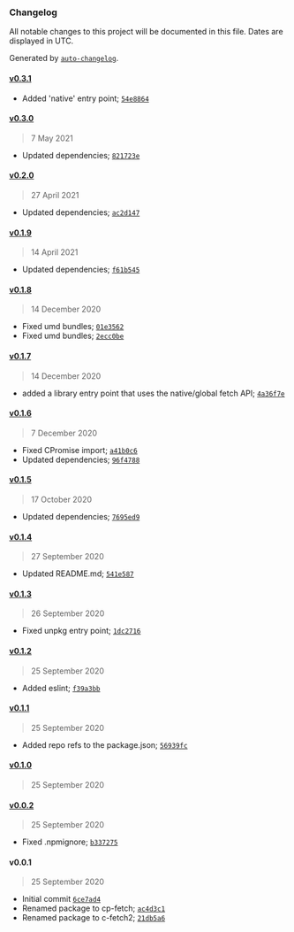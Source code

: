 ### Changelog

All notable changes to this project will be documented in this file. Dates are displayed in UTC.

Generated by [`auto-changelog`](https://github.com/CookPete/auto-changelog).

#### [v0.3.1](https://github.com/DigitalBrainJS/c-fetch/compare/v0.3.0...v0.3.1)

- Added 'native' entry point; [`54e8864`](https://github.com/DigitalBrainJS/c-fetch/commit/54e8864ca04f8974fb7777661ddc8a6c01cb032c)

#### [v0.3.0](https://github.com/DigitalBrainJS/c-fetch/compare/v0.2.0...v0.3.0)

> 7 May 2021

- Updated dependencies; [`821723e`](https://github.com/DigitalBrainJS/c-fetch/commit/821723e4d5f217d06cb233bf2bb7f2aa1c323399)

#### [v0.2.0](https://github.com/DigitalBrainJS/c-fetch/compare/v0.1.9...v0.2.0)

> 27 April 2021

- Updated dependencies; [`ac2d147`](https://github.com/DigitalBrainJS/c-fetch/commit/ac2d1475e028c7fe2148670d967109adf94ddbb9)

#### [v0.1.9](https://github.com/DigitalBrainJS/c-fetch/compare/v0.1.8...v0.1.9)

> 14 April 2021

- Updated dependencies; [`f61b545`](https://github.com/DigitalBrainJS/c-fetch/commit/f61b545ebe837adbe6cf15deaf0f1f4c98a36f0d)

#### [v0.1.8](https://github.com/DigitalBrainJS/c-fetch/compare/v0.1.7...v0.1.8)

> 14 December 2020

- Fixed umd bundles; [`01e3562`](https://github.com/DigitalBrainJS/c-fetch/commit/01e3562fbfba49c8098ff44fec8ea97fd583b606)
- Fixed umd bundles; [`2ecc0be`](https://github.com/DigitalBrainJS/c-fetch/commit/2ecc0be5b97965010f9ef3987fcaffc8ede58b26)

#### [v0.1.7](https://github.com/DigitalBrainJS/c-fetch/compare/v0.1.6...v0.1.7)

> 14 December 2020

- added a library entry point that uses the native/global fetch API; [`4a36f7e`](https://github.com/DigitalBrainJS/c-fetch/commit/4a36f7ecf825121c7b0486facf13983bb5e43d9a)

#### [v0.1.6](https://github.com/DigitalBrainJS/c-fetch/compare/v0.1.5...v0.1.6)

> 7 December 2020

- Fixed CPromise import; [`a41b0c6`](https://github.com/DigitalBrainJS/c-fetch/commit/a41b0c6f1382d20c376e04c23109135be3e919fc)
- Updated dependencies; [`96f4788`](https://github.com/DigitalBrainJS/c-fetch/commit/96f478863ac245b551c8cbca8ba733e3890564f2)

#### [v0.1.5](https://github.com/DigitalBrainJS/c-fetch/compare/v0.1.4...v0.1.5)

> 17 October 2020

- Updated dependencies; [`7695ed9`](https://github.com/DigitalBrainJS/c-fetch/commit/7695ed99baeef650a381c81849fe2eda064ff888)

#### [v0.1.4](https://github.com/DigitalBrainJS/c-fetch/compare/v0.1.3...v0.1.4)

> 27 September 2020

- Updated README.md; [`541e587`](https://github.com/DigitalBrainJS/c-fetch/commit/541e587f2df34560c477d63333711186213412ae)

#### [v0.1.3](https://github.com/DigitalBrainJS/c-fetch/compare/v0.1.2...v0.1.3)

> 26 September 2020

- Fixed unpkg entry point; [`1dc2716`](https://github.com/DigitalBrainJS/c-fetch/commit/1dc27164384df6b84b5a8cedbe13ac0bbe4beed2)

#### [v0.1.2](https://github.com/DigitalBrainJS/c-fetch/compare/v0.1.1...v0.1.2)

> 25 September 2020

- Added eslint; [`f39a3bb`](https://github.com/DigitalBrainJS/c-fetch/commit/f39a3bb36c52599ea094ced35c3db482d3816020)

#### [v0.1.1](https://github.com/DigitalBrainJS/c-fetch/compare/v0.1.0...v0.1.1)

> 25 September 2020

- Added repo refs to the package.json; [`56939fc`](https://github.com/DigitalBrainJS/c-fetch/commit/56939fc44e907889503fe7ebdee915b069160b77)

#### [v0.1.0](https://github.com/DigitalBrainJS/c-fetch/compare/v0.0.2...v0.1.0)

> 25 September 2020

#### [v0.0.2](https://github.com/DigitalBrainJS/c-fetch/compare/v0.0.1...v0.0.2)

> 25 September 2020

- Fixed .npmignore; [`b337275`](https://github.com/DigitalBrainJS/c-fetch/commit/b3372751577969e59e4b33cfd1bc23e10f4411b5)

#### v0.0.1

> 25 September 2020

- Initial commit [`6ce7ad4`](https://github.com/DigitalBrainJS/c-fetch/commit/6ce7ad42a0df83aee0d6335828098a679b356ae9)
- Renamed package to cp-fetch; [`ac4d3c1`](https://github.com/DigitalBrainJS/c-fetch/commit/ac4d3c1e68fc8e445b527a2d2cdfe5aced4e0466)
- Renamed package to c-fetch2; [`21db5a6`](https://github.com/DigitalBrainJS/c-fetch/commit/21db5a6f4e83b0af2ddaed3b94b2f8422dc4de52)
